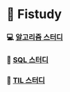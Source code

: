 # 👋 Fistudy
### 💻 [알고리즘 스터디](https://github.com/CodingStudy-Fistudy/Algorithm)
### 💾 [SQL 스터디](https://github.com/CodingStudy-Fistudy/SQL)
### 📝 [TIL 스터디](https://github.com/CodingStudy-Fistudy/FIS-Archiving)

